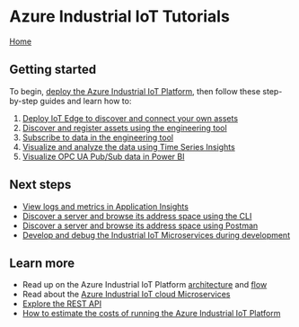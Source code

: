 # Azure Industrial IoT Tutorials

[Home](../readme.md)

## Getting started

To begin, [deploy the Azure Industrial IoT Platform](../deploy/howto-deploy-all-in-one.md), then follow these step-by-step guides and learn how to:

1. [Deploy IoT Edge to discover and connect your own assets](../deploy/howto-install-iot-edge.md)
2. [Discover and register assets using the engineering tool](tut-discover-assets.md)
3. [Subscribe to data in the engineering tool](tut-publish-data.md)
4. [Visualize and analyze the data using Time Series Insights](tut-timeseriesinsights.md)
5. [Visualize OPC UA Pub/Sub data in Power BI](tut-power-bi-cdm.md)

## Next steps

- [View logs and metrics in Application Insights](tut-applicationinsights.md)
- [Discover a server and browse its address space using the CLI](tut-use-cli.md)
- [Discover a server and browse its address space using Postman](tut-use-postman.md)
- [Develop and debug the Industrial IoT Microservices during development](../deploy/howto-run-microservices-locally.md)

## Learn more

- Read up on the Azure Industrial IoT Platform [architecture](../architecture.md) and [flow](../architecture-flow.md)
- Read about the [Azure Industrial IoT cloud Microservices](../services/readme.md)
- [Explore the REST API](../api/readme.md)
- [How to estimate the costs of running the Azure Industrial IoT Platform](tut-iiot-cost-estimation.md)
